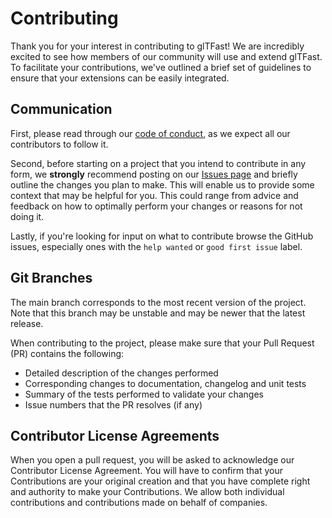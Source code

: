# Contributing

Thank you for your interest in contributing to glTFast! We are
incredibly excited to see how members of our community will use and extend
glTFast. To facilitate your contributions, we've outlined a brief set
of guidelines to ensure that your extensions can be easily integrated.

## Communication

First, please read through our [code of conduct](CODE_OF_CONDUCT.md), as we
expect all our contributors to follow it.

Second, before starting on a project that you intend to contribute in any form, we
**strongly** recommend posting on our
[Issues page](https://github.com/atteneder/glTFast/issues) and
briefly outline the changes you plan to make. This will enable us to provide
some context that may be helpful for you. This could range from advice and
feedback on how to optimally perform your changes or reasons for not doing it.

Lastly, if you're looking for input on what to contribute browse the GitHub
issues, especially ones with the `help wanted` or `good first issue` label.

## Git Branches

The main branch corresponds to the most recent version of the project. Note
that this branch may be unstable and may be newer that the latest release.

When contributing to the project, please make sure that your Pull Request (PR)
contains the following:

- Detailed description of the changes performed
- Corresponding changes to documentation, changelog and unit tests
- Summary of the tests performed to validate your changes
- Issue numbers that the PR resolves (if any)

## Contributor License Agreements

When you open a pull request, you will be asked to acknowledge our Contributor
License Agreement. You will have to confirm that your Contributions are your
original creation and that you have complete right and authority to make your
Contributions. We allow both individual contributions and contributions made on
behalf of companies.
